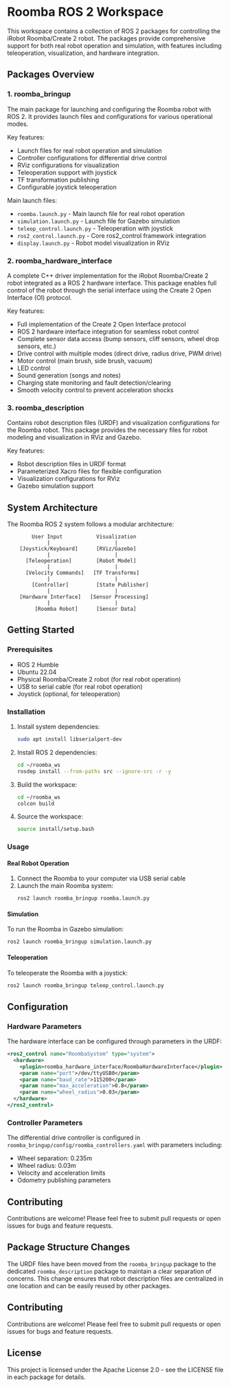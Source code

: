 # Roomba ROS 2 Workspace

This workspace contains a collection of ROS 2 packages for controlling the iRobot Roomba/Create 2 robot. The packages provide comprehensive support for both real robot operation and simulation, with features including teleoperation, visualization, and hardware integration.

## Packages Overview

### 1. roomba_bringup

The main package for launching and configuring the Roomba robot with ROS 2. It provides launch files and configurations for various operational modes.

Key features:
- Launch files for real robot operation and simulation
- Controller configurations for differential drive control
- RViz configurations for visualization
- Teleoperation support with joystick
- TF transformation publishing
- Configurable joystick teleoperation

Main launch files:
- `roomba.launch.py` - Main launch file for real robot operation
- `simulation.launch.py` - Launch file for Gazebo simulation
- `teleop_control.launch.py` - Teleoperation with joystick
- `ros2_control.launch.py` - Core ros2_control framework integration
- `display.launch.py` - Robot model visualization in RViz

### 2. roomba_hardware_interface

A complete C++ driver implementation for the iRobot Roomba/Create 2 robot integrated as a ROS 2 hardware interface. This package enables full control of the robot through the serial interface using the Create 2 Open Interface (OI) protocol.

Key features:
- Full implementation of the Create 2 Open Interface protocol
- ROS 2 hardware interface integration for seamless robot control
- Complete sensor data access (bump sensors, cliff sensors, wheel drop sensors, etc.)
- Drive control with multiple modes (direct drive, radius drive, PWM drive)
- Motor control (main brush, side brush, vacuum)
- LED control
- Sound generation (songs and notes)
- Charging state monitoring and fault detection/clearing
- Smooth velocity control to prevent acceleration shocks

### 3. roomba_description

Contains robot description files (URDF) and visualization configurations for the Roomba robot. This package provides the necessary files for robot modeling and visualization in RViz and Gazebo.

Key features:
- Robot description files in URDF format
- Parameterized Xacro files for flexible configuration
- Visualization configurations for RViz
- Gazebo simulation support

## System Architecture

The Roomba ROS 2 system follows a modular architecture:

```
        User Input           Visualization
             |                     |
    [Joystick/Keyboard]      [RViz/Gazebo]
             |                     |
      [Teleoperation]        [Robot Model]
             |                     |
      [Velocity Commands]   [TF Transforms]
             |                     |
        [Controller]         [State Publisher]
             |                     |
    [Hardware Interface]   [Sensor Processing]
             |                     |
         [Roomba Robot]      [Sensor Data]
```

## Getting Started

### Prerequisites

- ROS 2 Humble
- Ubuntu 22.04
- Physical Roomba/Create 2 robot (for real robot operation)
- USB to serial cable (for real robot operation)
- Joystick (optional, for teleoperation)

### Installation

1. Install system dependencies:
   ```bash
   sudo apt install libserialport-dev
   ```

2. Install ROS 2 dependencies:
   ```bash
   cd ~/roomba_ws
   rosdep install --from-paths src --ignore-src -r -y
   ```

3. Build the workspace:
   ```bash
   cd ~/roomba_ws
   colcon build
   ```

4. Source the workspace:
   ```bash
   source install/setup.bash
   ```

### Usage

#### Real Robot Operation

1. Connect the Roomba to your computer via USB serial cable
2. Launch the main Roomba system:
   ```bash
   ros2 launch roomba_bringup roomba.launch.py
   ```

#### Simulation

To run the Roomba in Gazebo simulation:
```bash
ros2 launch roomba_bringup simulation.launch.py
```

#### Teleoperation

To teleoperate the Roomba with a joystick:
```bash
ros2 launch roomba_bringup teleop_control.launch.py
```

## Configuration

### Hardware Parameters

The hardware interface can be configured through parameters in the URDF:

```xml
<ros2_control name="RoombaSystem" type="system">
  <hardware>
    <plugin>roomba_hardware_interface/RoombaHardwareInterface</plugin>
    <param name="port">/dev/ttyUSB0</param>
    <param name="baud_rate">115200</param>
    <param name="max_acceleration">0.8</param>
    <param name="wheel_radius">0.03</param>
  </hardware>
</ros2_control>
```

### Controller Parameters

The differential drive controller is configured in `roomba_bringup/config/roomba_controllers.yaml` with parameters including:
- Wheel separation: 0.235m
- Wheel radius: 0.03m
- Velocity and acceleration limits
- Odometry publishing parameters

## Contributing

Contributions are welcome! Please feel free to submit pull requests or open issues for bugs and feature requests.

## Package Structure Changes

The URDF files have been moved from the `roomba_bringup` package to the dedicated `roomba_description` package to maintain a clear separation of concerns. This change ensures that robot description files are centralized in one location and can be easily reused by other packages.

## Contributing

Contributions are welcome! Please feel free to submit pull requests or open issues for bugs and feature requests.

## License

This project is licensed under the Apache License 2.0 - see the LICENSE file in each package for details.
